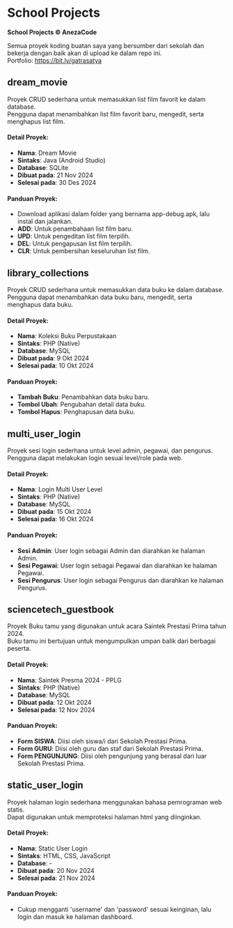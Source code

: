 # School Projects

**School Projects © AnezaCode**  

Semua proyek koding buatan saya yang bersumber dari sekolah dan bekerja dengan baik akan di upload ke dalam repo ini.  
Portfolio: https://bit.ly/gatrasatya


## dream_movie

Proyek CRUD sederhana untuk memasukkan list film favorit ke dalam database.  
Pengguna dapat menambahkan list film favorit baru, mengedit, serta menghapus list film.

#### Detail Proyek:
- **Nama**: Dream Movie
- **Sintaks**: Java (Android Studio)
- **Database**: SQLite
- **Dibuat pada**: 21 Nov 2024
- **Selesai pada**: 30 Des 2024

#### Panduan Proyek:
- Download aplikasi dalam folder yang bernama app-debug.apk, lalu instal dan jalankan.
- **ADD**: Untuk penambahaan list film baru.
- **UPD**: Untuk pengeditan list film terpilih.
- **DEL**: Untuk pengapusan list film terpilih.
- **CLR**: Untuk pembersihan keseluruhan list film.


## library_collections

Proyek CRUD sederhana untuk memasukkan data buku ke dalam database.  
Pengguna dapat menambahkan data buku baru, mengedit, serta menghapus data buku.

#### Detail Proyek:
- **Nama**: Koleksi Buku Perpustakaan
- **Sintaks**: PHP (Native)
- **Database**: MySQL
- **Dibuat pada**: 9 Okt 2024
- **Selesai pada**: 10 Okt 2024

#### Panduan Proyek:
- **Tambah Buku**: Penambahkan data buku baru.
- **Tombol Ubah**: Pengubahan detail data buku.
- **Tombol Hapus**: Penghapusan data buku.


## multi_user_login

Proyek sesi login sederhana untuk level admin, pegawai, dan pengurus.  
Pengguna dapat melakukan login sesuai level/role pada web.

#### Detail Proyek:
- **Nama**: Login Multi User Level
- **Sintaks**: PHP (Native)
- **Database**: MySQL
- **Dibuat pada**: 15 Okt 2024
- **Selesai pada**: 16 Okt 2024

#### Panduan Proyek:
- **Sesi Admin**: User login sebagai Admin dan diarahkan ke halaman Admin.
- **Sesi Pegawai**: User login sebagai Pegawai dan diarahkan ke halaman Pegawai.
- **Sesi Pengurus**: User login sebagai Pengurus dan diarahkan ke halaman Pengurus.


## sciencetech_guestbook

Proyek Buku tamu yang digunakan untuk acara Saintek Prestasi Prima tahun 2024.  
Buku tamu ini bertujuan untuk mengumpulkan umpan balik dari berbagai peserta.

#### Detail Proyek:
- **Nama**: Saintek Presma 2024 - PPLG
- **Sintaks**: PHP (Native)
- **Database**: MySQL
- **Dibuat pada**: 12 Okt 2024
- **Selesai pada**: 12 Nov 2024

#### Panduan Proyek:
- **Form SISWA**: Diisi oleh siswa/i dari Sekolah Prestasi Prima.
- **Form GURU**: Diisi oleh guru dan staf dari Sekolah Prestasi Prima.
- **Form PENGUNJUNG**: Diisi oleh pengunjung yang berasal dari luar Sekolah Prestasi Prima.


## static_user_login

Proyek halaman login sederhana menggunakan bahasa pemrograman web statis.  
Dapat digunakan untuk memproteksi halaman html yang diinginkan.

#### Detail Proyek:
- **Nama**: Static User Login
- **Sintaks**: HTML, CSS, JavaScript
- **Database**: -
- **Dibuat pada**: 20 Nov 2024
- **Selesai pada**: 21 Nov 2024

#### Panduan Proyek:
- Cukup mengganti 'username' dan 'password' sesuai keinginan, lalu login dan masuk ke halaman dashboard.
